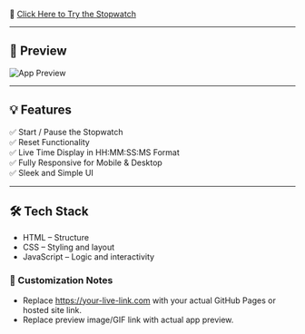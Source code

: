 🔗 [Click Here to Try the Stopwatch](https://your-live-link.com)

---

## 📸 Preview

![App Preview](https://your-image-link.com/preview.gif)

---

## 💡 Features

✅ Start / Pause the Stopwatch  
✅ Reset Functionality  
✅ Live Time Display in HH:MM:SS:MS Format  
✅ Fully Responsive for Mobile & Desktop  
✅ Sleek and Simple UI  

---

## 🛠 Tech Stack

- HTML – Structure
- CSS – Styling and layout
- JavaScript – Logic and interactivity



### 🔧 Customization Notes

- Replace https://your-live-link.com with your actual GitHub Pages or hosted site link.
- Replace preview image/GIF link with actual app preview.
